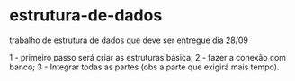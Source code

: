 # estrutura-de-dados
trabalho de estrutura de dados que deve ser entregue dia 28/09

1 - primeiro passo será criar as estruturas básica;
2 - fazer a conexão com banco;
3 - Integrar todas as partes (obs a parte que exigirá mais tempo).

